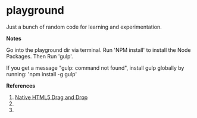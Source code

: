 # playground
Just a bunch of random code for learning and experimentation.

**Notes**

Go into the playground dir via terminal.
Run 'NPM install' to install the Node Packages.
Then Run 'gulp'.

If you get a message "gulp: command not found", install gulp globally by running: 'npm install -g gulp'


**References**

1. [Native HTML5 Drag and Drop](https://www.html5rocks.com/en/tutorials/dnd/basics/)
2. 
3. 